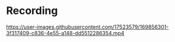 # Recording

https://user-images.githubusercontent.com/17523579/169856301-3f317409-c836-4e55-a148-dd5512286354.mp4
